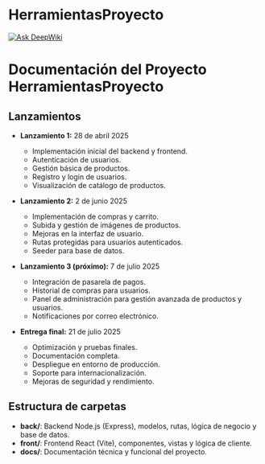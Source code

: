# HerramientasProyecto
[![Ask DeepWiki](https://deepwiki.com/badge.svg)](https://deepwiki.com/AlexGutty/HerramientasProyecto)

# Documentación del Proyecto HerramientasProyecto

## Lanzamientos

- **Lanzamiento 1:** 28 de abril 2025  
  - Implementación inicial del backend y frontend.
  - Autenticación de usuarios.
  - Gestión básica de productos.
  - Registro y login de usuarios.
  - Visualización de catálogo de productos.

- **Lanzamiento 2:** 2 de junio 2025  
  - Implementación de compras y carrito.
  - Subida y gestión de imágenes de productos.
  - Mejoras en la interfaz de usuario.
  - Rutas protegidas para usuarios autenticados.
  - Seeder para base de datos.


- **Lanzamiento 3 (próximo):** 7 de julio 2025  
  - Integración de pasarela de pagos.
  - Historial de compras para usuarios.
  - Panel de administración para gestión avanzada de productos y usuarios.
  - Notificaciones por correo electrónico.

- **Entrega final:** 21 de julio 2025  
  - Optimización y pruebas finales.
  - Documentación completa.
  - Despliegue en entorno de producción.
  - Soporte para internacionalización.
  - Mejoras de seguridad y rendimiento.

## Estructura de carpetas

- **back/**: Backend Node.js (Express), modelos, rutas, lógica de negocio y base de datos.
- **front/**: Frontend React (Vite), componentes, vistas y lógica de cliente.
- **docs/**: Documentación técnica y funcional del proyecto.